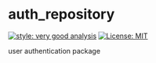 # auth_repository

[![style: very good analysis][very_good_analysis_badge]][very_good_analysis_link]
[![License: MIT][license_badge]][license_link]

user authentication package

[license_badge]: https://img.shields.io/badge/license-MIT-blue.svg
[license_link]: https://opensource.org/licenses/MIT
[very_good_analysis_badge]: https://img.shields.io/badge/style-very_good_analysis-B22C89.svg
[very_good_analysis_link]: https://pub.dev/packages/very_good_analysis